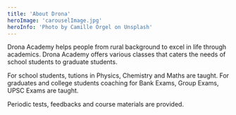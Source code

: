```yaml
---
title: 'About Drona'
heroImage: 'carouselImage.jpg'
heroInfo: 'Photo by Camille Orgel on Unsplash'
---
```

Drona Academy helps people from rural background to excel in life through academics.
Drona Academy offers various classes that caters the needs of school students to graduate students.

For school students, tutions in Physics, Chemistry and Maths are taught.
For graduates and college students coaching for Bank Exams, Group Exams, UPSC Exams are taught.

Periodic tests, feedbacks and course materials are provided.